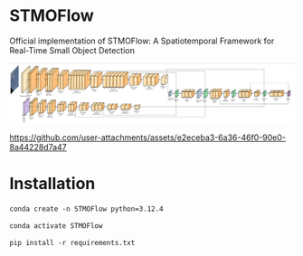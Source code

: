 # STMOFlow
Official implementation of STMOFlow: A Spatiotemporal Framework for  Real-Time Small Object Detection

![Project Image](./output_video/model_architecture.png)



https://github.com/user-attachments/assets/e2eceba3-6a36-46f0-90e0-8a44228d7a47





# Installation

```
conda create -n STMOFlow python=3.12.4
```

```
conda activate STMOFlow
```

```
pip install -r requirements.txt
```

